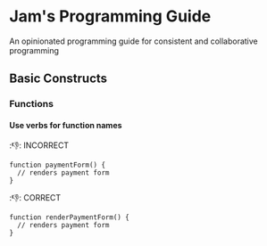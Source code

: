 # Jam's Programming Guide
An opinionated programming guide for consistent and collaborative programming

## Basic Constructs

### Functions

#### Use verbs for function names
::-1:: INCORRECT
```
function paymentForm() {
  // renders payment form
}
```

::-1:: CORRECT
```
function renderPaymentForm() {
  // renders payment form
}
```
